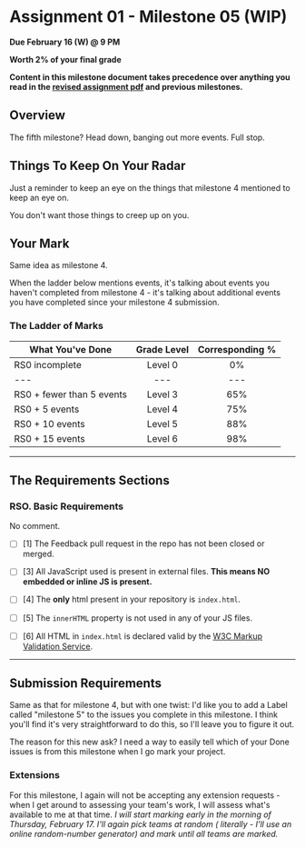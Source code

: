 # Assignment 01 - Milestone 05 (WIP)

**Due February 16 (W) @ 9 PM**

**Worth 2% of your final grade**

**Content in this milestone document takes precedence over anything you read in the [revised assignment pdf](comp-3512-asg-1-winter-2020-v2.pdf) and previous milestones.**

## Overview

The fifth milestone? Head down, banging out more events. Full stop. 

## Things To Keep On Your Radar

Just a reminder to keep an eye on the things that milestone 4 mentioned to keep an eye on.

You don't want those things to creep up on you.

## Your Mark

Same idea as milestone 4.  

When the ladder below mentions events, it's talking about events you haven't completed from milestone 4 - it's talking about additional events you have completed since your milestone 4 submission.

### The Ladder of Marks
| What You've Done          | Grade Level | Corresponding % |
| ------------------------- | :---------: | :-------------: |
| RS0 incomplete            |   Level 0   |       0%        |
| ---                       |     ---     |       ---       |
| RS0 + fewer than 5 events |   Level 3   |       65%       |
| RS0 + 5 events            |   Level 4   |       75%       |
| RS0 + 10 events           |   Level 5   |       88%       |
| RS0 + 15 events           |   Level 6   |       98%       |


---


## The Requirements Sections

### RSO. Basic Requirements

No comment.

- [ ] [1] The Feedback pull request in the repo has not been closed or merged. 

- [ ] [3] All JavaScript used is present in external files. **This means NO embedded or inline JS is present.**

- [ ] [4] The **only** html present in your repository is `index.html`.

- [ ] [5] The `innerHTML` property is not used in any of your JS files.

- [ ] [6] All HTML in `index.html` is declared valid by the [W3C Markup Validation Service](https://validator.w3.org/).

---

## Submission Requirements

Same as that for milestone 4, but with one twist: I'd like you to add a Label called "milestone 5" to the issues you complete in this milestone. I think you'll find it's very straightforward to do this, so I'll leave you to figure it out.

The reason for this new ask? I need a way to easily tell which of your Done issues is from this milestone when I go mark your project.

### Extensions

For this milestone, I again will not be accepting any extension requests - when I get around to assessing your team's work, I will assess what's available to me at that time. _I will start marking early in the morning of Thursday, February 17. I'll again pick teams at random ( literally - I'll use an online random-number generator) and mark until all teams are marked._
